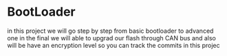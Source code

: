 # BootLoader

in this project we will go step by step from basic bootloader to advanced one 
in the final we will able to upgrad our flash through CAN bus and also will be 
have an encryption level so you can track the commits in this projec  
